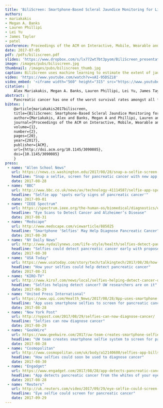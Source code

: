 ```yaml
---
title: 'BiliScreen: Smartphone-Based Scleral Jaundice Monitoring for Liver and Pancreatic Disorders'
authors: 
- mariakakis
- Megan A. Banks
- Lauren Phillipi
- Lei Yu
- James Taylor
- patel
conference: Proceedings of the ACM on Interactive, Mobile, Wearable and Ubiquitous Technologies (IMWUT), 2017
date: 2017-07-05
pdf: /pdfs/biliscreen.pdf
slides: 'https://www.dropbox.com/s/lx772wt7bt3pyom/BiliScreen_presentation.pptx?dl=0'
image: /images/pubs/biliscreen.jpg
thumbnail: /images/pubs/biliscreen_thumb.jpg
caption: BiliScreen uses machine learning to estimate the extent of jaundice in the sclera.
video: 'https://www.youtube.com/watch?v=xAI-95DSZi8'
video_embed: '<iframe width="560" height="315" src="https://www.youtube.com/embed/xAI-95DSZi8" frameborder="0" allowfullscreen></iframe>'
citation: |
    Alex Mariakakis, Megan A. Banks, Lauren Phillipi, Lei Yu, James Taylor, & Shwetak N. Patel. (2017). BiliScreen: Smartphone-Based Scleral Jaundice Monitoring for Liver and Pancreatic Disorders. Proceedings of the ACM on Interactive, Mobile, Wearable and Ubiquitous Technologies, 1(2), 20. DOI: http://dx.doi.org/10.1145/3090085
abstract: |
    Pancreatic cancer has one of the worst survival rates amongst all forms of cancer because its symptoms manifest later into the progression of the disease. One of those symptoms is jaundice, the yellow discoloration of the skin and sclera due to the buildup of bilirubin in the blood. Jaundice is only recognizable to the naked eye in severe stages, but a ubiquitous test using computer vision and machine learning can detect milder forms of jaundice. We propose BiliScreen, a smartphone app that captures pictures of the eye and produces an estimate of a person's bilirubin level, even at levels normally undetectable by the human eye. We test two low-cost accessories that reduce the effects of external lighting: (1) a 3D-printed box that controls the eyes' exposure to light and (2) paper glasses with colored squares for calibration. In a 70-person clinical study, we found that BiliScreen with the box achieves a Pearson correlation coefficient of 0.89 and a mean error of -0.09 ± 2.76 mg/dl in predicting a person's bilirubin level. As a screening tool, BiliScreen identifies cases of concern with a sensitivity of 89.7% and a specificity of 96.8% with the box accessory.
bibtex: |
    @article{mariakakis2017biliscreen,
    title={BiliScreen: Smartphone-Based Scleral Jaundice Monitoring for Liver and Pancreatic Disorders},
    author={Mariakakis, Alex and Banks, Megan A and Phillipi, Lauren and Yu, Lei and Taylor, James and Patel, Shwetak N},
    journal={Proceedings of the ACM on Interactive, Mobile, Wearable and Ubiquitous Technologies},
    volume={1},
    number={2},
    pages={20},
    year={2017},
    publisher={ACM},
    url={http://doi.acm.org/10.1145/3090085},
    doi={10.1145/3090085}
    }
press:
 - name: "Allen School News"
   url: https://news.cs.washington.edu/2017/08/28/snap-a-selfie-screen-for-pancreatic-cancer-with-new-app-from-uw-researchers/
   headline: "Snap a selfie, screen for pancreatic cancer with new app from UW researchers"
   date: 2017-08-28
 - name: "BBC"
   url: http://www.bbc.co.uk/news/av/technology-41114587/selfie-app-spots-early-signs-of-pancreatic-cancer
   headline: "Selfie app 'spots early signs of pancreatic cancer'"
   date: 2017-09-01
 - name: "IEEE Spectrum"
   url: https://spectrum.ieee.org/the-human-os/biomedical/diagnostics/eye-scans-to-detect-cancer-and-alzheimers-disease
   headline: "Eye Scans to Detect Cancer and Alzheimer’s Disease"
   date: 2017-08-31
 - name: "Medscape"
   url: http://www.medscape.com/viewarticle/885025
   headline: "Smartphone 'Selfies' May Help Diagnose Pancreatic Cancer"
   date: 2017-08-30
 - name: "NY Daily News"
   url: http://www.nydailynews.com/life-style/health/selfies-detect-pancreatic-cancer-early-proposed-app-article-1.3455442
   headline: "Selfies could detect pancreatic cancer early with proposed app"
   date: 2017-08-30
 - name: "USA Today"
   url: https://www.usatoday.com/story/tech/talkingtech/2017/08/30/how-your-selfies-could-help-detect-pancreatic-cancer/615716001/
   headline: "How your selfies could help detect pancreatic cancer"
   date: 2017-08-31
 - name: "KIRO-TV"
   url: http://www.kiro7.com/news/local/selfies-helping-detect-cancer-uw-researchers-are-on-it/600059156
   headline: "Selfies helping detect cancer? UW researchers are on it"
   date: 2017-08-29
 - name: "United Press International"
   url: https://www.upi.com/Health_News/2017/08/28/App-uses-smartphone-selfies-to-screen-for-pancreatic-cancer/9681503947051/
   headline: "App uses smartphone selfies to screen for pancreatic cancer"
   date: 2017-08-28
 - name: "New York Post"
   url: http://nypost.com/2017/08/29/selfies-can-now-diagnose-cancer/
   headline: "Selfies can now diagnose cancer"
   date: 2017-08-29
 - name: "GeekWire"
   url: https://www.geekwire.com/2017/uw-team-creates-smartphone-selfie-system-screen-pancreatic-cancer/
   headline: "UW team creates smartphone selfie system to screen for pancreatic cancer"
   date: 2017-08-28
 - name: "Cosmopolitan"
   url: http://www.cosmopolitan.com/uk/body/a12140600/selfies-app-billscreen-cancer-jaundice/
   headline: "How selfies could soon be used to diagnose cancer"
   date: 2017-08-30
 - name: "Engadget"
   url: https://www.engadget.com/2017/08/28/app-detects-pancreatic-cancer-whites-of-eye/
   headline: "App detects pancreatic cancer from the whites of your eyes"
   date: 2017-08-28
 - name: "Reuters"
   url: http://uk.reuters.com/video/2017/09/29/eye-selfie-could-screen-for-pancreatic-c?videoId=372636325&videoChannel=4000&channelName=Technology
   headline: "Eye selfie could screen for pancreatic cancer"
   date: 2017-09-29
---
```

